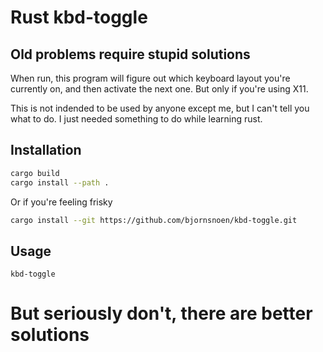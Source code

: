# Rust kbd-toggle

## Old problems require stupid solutions
When run, this program will figure out which keyboard layout you're currently on, and then activate the next one. But only if you're using X11.

This is not indended to be used by anyone except me, but I can't tell you what to do. I just needed something to do while learning rust.


## Installation
```sh
cargo build
cargo install --path .
```

Or if you're feeling frisky
```sh
cargo install --git https://github.com/bjornsnoen/kbd-toggle.git
```

## Usage
`kbd-toggle`

# But seriously don't, there are better solutions